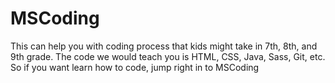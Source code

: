 # MSCoding
This can help you with coding process that kids might take in 7th, 8th, and 9th grade. The code we would teach you is HTML, CSS, Java, Sass, Git, etc. So if you want learn how to code, jump right in to MSCoding 
